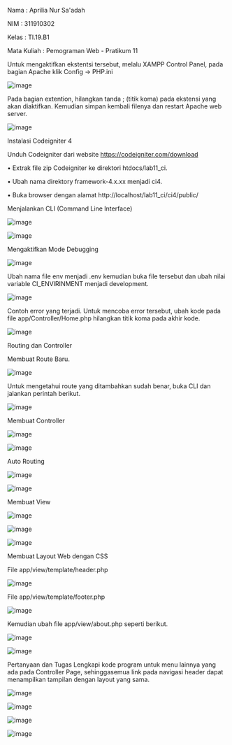 Nama    : Aprilia Nur Sa'adah<p>
NIM     : 311910302<p>
Kelas   : TI.19.B1<p>
Mata Kuliah : Pemograman Web - Pratikum 11<p>

Untuk mengaktifkan ekstentsi tersebut, melalu XAMPP Control Panel, pada bagian
Apache klik Config -> PHP.ini <p>
![image](https://user-images.githubusercontent.com/54062259/121946364-0d24fa80-cd7f-11eb-8288-c27b69aa8162.png)

Pada bagian extention, hilangkan tanda ; (titik koma) pada ekstensi yang akan diaktifkan. Kemudian simpan kembali filenya dan restart Apache web server.<p>
![image](https://user-images.githubusercontent.com/54062259/121946569-43fb1080-cd7f-11eb-904a-f675fba54f24.png)

Instalasi Codeigniter 4<p>
Unduh Codeigniter dari website https://codeigniter.com/download<p>
• Extrak file zip Codeigniter ke direktori htdocs/lab11_ci.<p>
• Ubah nama direktory framework-4.x.xx menjadi ci4.<p>
• Buka browser dengan alamat http://localhost/lab11_ci/ci4/public/<p>

  
Menjalankan CLI (Command Line Interface)<p>
![image](https://user-images.githubusercontent.com/54062259/121948578-99382180-cd81-11eb-897b-7a568f7194db.png)

![image](https://user-images.githubusercontent.com/54062259/121948665-b836b380-cd81-11eb-88e5-09ccfda3e4e2.png)

Mengaktifkan Mode Debugging<p>
![image](https://user-images.githubusercontent.com/54062259/121948925-16639680-cd82-11eb-9eec-46e2504cbe42.png)

Ubah nama file env menjadi .env kemudian buka file tersebut dan ubah nilai variable CI_ENVIRINMENT menjadi development.<p>
![image](https://user-images.githubusercontent.com/54062259/121949638-e5379600-cd82-11eb-84a7-90c9cc471dda.png)
  
Contoh error yang terjadi. Untuk mencoba error tersebut, ubah kode pada file app/Controller/Home.php hilangkan titik koma pada akhir kode.<p> 
![image](https://user-images.githubusercontent.com/54062259/121949569-cd601200-cd82-11eb-825f-fe7c6eee8331.png)

Routing dan Controller<p>
Membuat Route Baru.<p>
![image](https://user-images.githubusercontent.com/54062259/121949864-2e87e580-cd83-11eb-98d7-d8f46d8e3074.png)

Untuk mengetahui route yang ditambahkan sudah benar, buka CLI dan jalankan perintah berikut.<p>
![image](https://user-images.githubusercontent.com/54062259/121949963-49f2f080-cd83-11eb-8454-e7a99a29a1aa.png)

Membuat Controller<p>
![image](https://user-images.githubusercontent.com/54062259/121950570-0056d580-cd84-11eb-8767-9363593414c1.png)

![image](https://user-images.githubusercontent.com/54062259/121950839-56c41400-cd84-11eb-9073-53dea5a999fd.png)

Auto Routing<p>
![image](https://user-images.githubusercontent.com/54062259/121950692-2d0aed00-cd84-11eb-9ccb-afc27bb9e4c9.png)

![image](https://user-images.githubusercontent.com/54062259/121950769-42801700-cd84-11eb-8b56-a024d884d9f6.png)

Membuat View<p>
![image](https://user-images.githubusercontent.com/54062259/121951208-d3ef8900-cd84-11eb-8fc6-99835ff6bea8.png)

![image](https://user-images.githubusercontent.com/54062259/121951232-db169700-cd84-11eb-81ec-5e524efd6fcc.png)

![image](https://user-images.githubusercontent.com/54062259/121951298-f2ee1b00-cd84-11eb-98ff-14faa617bfa0.png)

Membuat Layout Web dengan CSS<p>
File app/view/template/header.php<p>
![image](https://user-images.githubusercontent.com/54062259/121980327-ef26bc80-cdb5-11eb-8719-ebadc28c42ab.png)

File app/view/template/footer.php<p>
![image](https://user-images.githubusercontent.com/54062259/121980349-fa79e800-cdb5-11eb-92e9-ebc3bc8dba0f.png)

Kemudian ubah file app/view/about.php seperti berikut.<p>
![image](https://user-images.githubusercontent.com/54062259/121980388-06fe4080-cdb6-11eb-83a1-e07a65659d93.png)

![image](https://user-images.githubusercontent.com/54062259/121980453-285f2c80-cdb6-11eb-906a-7921d14b9e50.png)

Pertanyaan dan Tugas
Lengkapi kode program untuk menu lainnya yang ada pada Controller Page, sehinggasemua link pada navigasi header dapat menampilkan tampilan dengan layout yang sama.<p>
![image](https://user-images.githubusercontent.com/54062259/121980883-f00c1e00-cdb6-11eb-8a99-c95a0a1b7f94.png)

![image](https://user-images.githubusercontent.com/54062259/121981042-35c8e680-cdb7-11eb-9a13-70d22a6c51dc.png)

![image](https://user-images.githubusercontent.com/54062259/121981076-44170280-cdb7-11eb-9974-f1a053f42b1a.png)

![image](https://user-images.githubusercontent.com/54062259/121981117-51cc8800-cdb7-11eb-8d0c-0a8d2337dc83.png)
